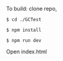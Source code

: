 To build: clone repo, 

```$ cd ./GCTest```

```$ npm install```

```$ npm run dev```

Open index.html
